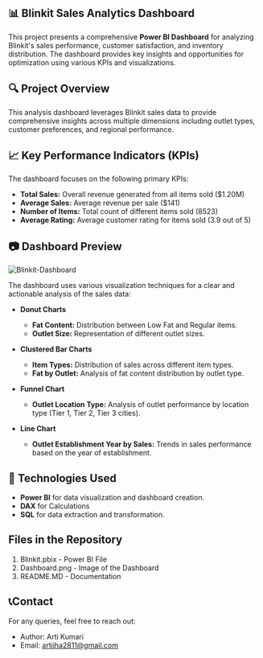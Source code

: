 ## 📊 Blinkit Sales Analytics Dashboard

  This project presents a comprehensive **Power BI Dashboard** for analyzing Blinkit's sales performance, customer satisfaction, and inventory distribution. The dashboard provides key insights and opportunities for optimization using various KPIs and visualizations.
   
## 🔍 Project Overview

  This analysis dashboard leverages Blinkit sales data to provide comprehensive insights across multiple dimensions including outlet types, customer preferences, and regional performance.
  
 
## 📈 Key Performance Indicators (KPIs)

   The dashboard focuses on the following primary KPIs:

   * **Total Sales:** Overall revenue generated from all items sold ($1.20M)
   * **Average Sales:** Average revenue per sale ($141)
   * **Number of Items:** Total count of different items sold (8523)
   * **Average Rating:** Average customer rating for items sold (3.9 out of 5)


## 📷 Dashboard Preview



![Blinkit-Dashboard](https://github.com/user-attachments/assets/b006a601-fb90-404f-90b2-e9f4014091ee)


The dashboard uses various visualization techniques for a clear and actionable analysis of the sales data:

  * **Donut Charts**
    
       * **Fat Content:** Distribution between Low Fat and Regular items.
       * **Outlet Size:** Representation of different outlet sizes.
   
  * **Clustered Bar Charts**
    
     * **Item Types:** Distribution of sales across different item types.
     * **Fat by Outlet:** Analysis of fat content distribution by outlet type.
   
       
  * **Funnel Chart**

    * **Outlet Location Type:** Analysis of outlet performance by location type (Tier 1, Tier 2, Tier 3 cities).

      
 *   **Line Chart**

       * **Outlet Establishment Year by Sales:** Trends in sales performance based on the year of establishment.

## 📌 Technologies Used
  * **Power BI** for data visualization and dashboard creation.
  * **DAX** for Calculations
  * **SQL** for data extraction and transformation.

## Files in the Repository
   1. Blinkit.pbix - Power BI File
   2. Dashboard.png - Image of the Dashboard
   3. README.MD - Documentation

## 📞Contact

For any queries, feel free to reach out:
  * Author: Arti Kumari
  * Email: artijha2811@gmail.com






